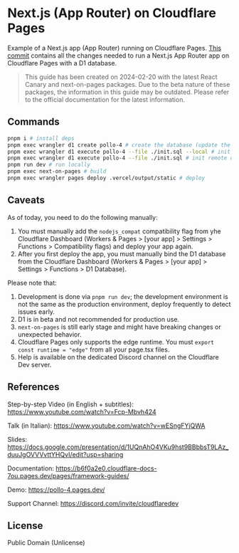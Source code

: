 # Next.js (App Router) on Cloudflare Pages

Example of a Next.js app (App Router) running on Cloudflare Pages.
[This commit](https://github.com/lusentis/workshop-next-on-pages/commit/4c6ffbb11cfb2b13b8ac6ba907e350e60604add9?diff=split&w=1) contains all the changes needed to run a Next.js App Router app on Cloudflare Pages with a D1 database.

> This guide has been created on 2024-02-20 with the latest React Canary and next-on-pages packages. Due to the beta nature of these packages, the information in this guide may be outdated. Please refer to the official documentation for the latest information.

## Commands

```bash
pnpm i # install deps
pnpm exec wrangler d1 create pollo-4 # create the database (update the id in wrangler.toml)
pnpm exec wrangler d1 execute pollo-4 --file ./init.sql --local # init local db
pnpm exec wrangler d1 execute pollo-4 --file ./init.sql # init remote db (careful!)
pnpm run dev # run locally
pnpm exec next-on-pages # build
pnpm exec wrangler pages deploy .vercel/output/static # deploy
```

## Caveats

As of today, you need to do the following manually:

1. You must manually add the `nodejs_compat` compatibility flag from yhe Cloudflare Dashboard (Workers & Pages > [your app] > Settings > Functions > Compatibility flags) and deploy your app again.
2. After you first deploy the app, you must manually bind the D1 database from the Cloudflare Dashboard (Workers & Pages > [your app] > Settings > Functions > D1 Database).

Please note that:

1. Development is done via `pnpm run dev`; the development environment is not the same as the production environment, deploy frequently to detect issues early.
2. D1 is in beta and not recommended for production use.
3. `next-on-pages` is still early stage and might have breaking changes or unexpected behavior.
4. Cloudflare Pages only supports the edge runtime. You must `export const runtime = "edge"` from all your page.tsx files.
5. Help is available on the dedicated Discord channel on the Cloudflare Dev server.

## References

Step-by-step Video (in English + subtitles): <https://www.youtube.com/watch?v=Fcp-Mbvh424>

Talk (in Italian): <https://www.youtube.com/watch?v=wESngFYjQWA>

Slides: <https://docs.google.com/presentation/d/1UQnAhO4VKu9hst9BBbbsT9LAz_duuJgOVVVvttYHQvI/edit?usp=sharing>

Documentation: <https://b6f0a2e0.cloudflare-docs-7ou.pages.dev/pages/framework-guides/>

Demo: <https://pollo-4.pages.dev/>

Support Channel: <https://discord.com/invite/cloudflaredev>

## License

Public Domain (Unlicense)
